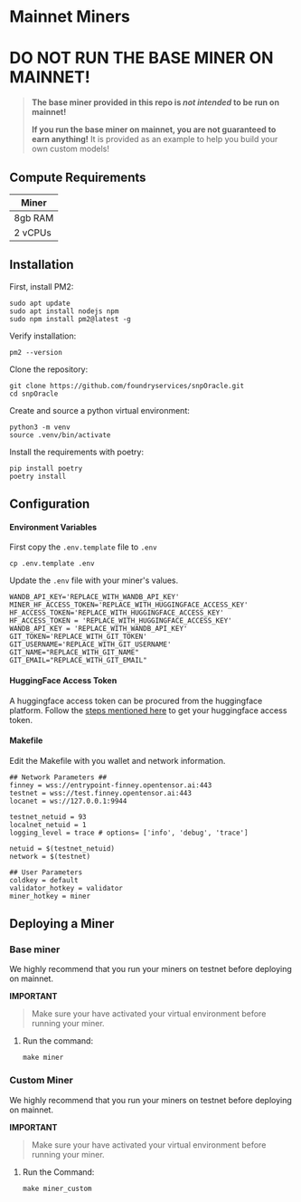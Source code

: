 # Mainnet Miners

# **DO NOT RUN THE BASE MINER ON MAINNET!**

> **The base miner provided in this repo is _not intended_ to be run on mainnet!**
>
> **If you run the base miner on mainnet, you are not guaranteed to earn anything!**
> It is provided as an example to help you build your own custom models!
>

## Compute Requirements

|   Miner   |
|-----------|
|  8gb RAM  |
|  2 vCPUs  |

## Installation

First, install PM2:
```
sudo apt update
sudo apt install nodejs npm
sudo npm install pm2@latest -g
```

Verify installation:
```
pm2 --version
```

Clone the repository:
```
git clone https://github.com/foundryservices/snpOracle.git
cd snpOracle
```

Create and source a python virtual environment:
```
python3 -m venv
source .venv/bin/activate
```

Install the requirements with poetry:
```
pip install poetry
poetry install
```

## Configuration

#### Environment Variables
First copy the `.env.template` file to `.env`

```shell
cp .env.template .env
```

Update the `.env` file with your miner's values.

```text
WANDB_API_KEY='REPLACE_WITH_WANDB_API_KEY'
MINER_HF_ACCESS_TOKEN='REPLACE_WITH_HUGGINGFACE_ACCESS_KEY'
HF_ACCESS_TOKEN='REPLACE_WITH_HUGGINGFACE_ACCESS_KEY'
HF_ACCESS_TOKEN = 'REPLACE_WITH_HUGGINGFACE_ACCESS_KEY'
WANDB_API_KEY = 'REPLACE_WITH_WANDB_API_KEY'
GIT_TOKEN='REPLACE_WITH_GIT_TOKEN'
GIT_USERNAME='REPLACE_WITH_GIT_USERNAME'
GIT_NAME="REPLACE_WITH_GIT_NAME"
GIT_EMAIL="REPLACE_WITH_GIT_EMAIL"
```

#### HuggingFace Access Token
A huggingface access token can be procured from the huggingface platform. Follow the <a href='https://huggingface.co/docs/hub/en/security-tokens'>steps mentioned here</a> to get your huggingface access token.

#### Makefile
Edit the Makefile with you wallet and network information.

```text
## Network Parameters ##
finney = wss://entrypoint-finney.opentensor.ai:443
testnet = wss://test.finney.opentensor.ai:443
locanet = ws://127.0.0.1:9944

testnet_netuid = 93
localnet_netuid = 1
logging_level = trace # options= ['info', 'debug', 'trace']

netuid = $(testnet_netuid)
network = $(testnet)

## User Parameters
coldkey = default
validator_hotkey = validator
miner_hotkey = miner
```

## Deploying a Miner

### Base miner
We highly recommend that you run your miners on testnet before deploying on mainnet.

**IMPORTANT**
> Make sure your have activated your virtual environment before running your miner.

1. Run the command:
    ```shell
    make miner
    ```

### Custom Miner
We highly recommend that you run your miners on testnet before deploying on mainnet.

**IMPORTANT**
> Make sure your have activated your virtual environment before running your miner.

1. Run the Command:
    ```
    make miner_custom
    ```
